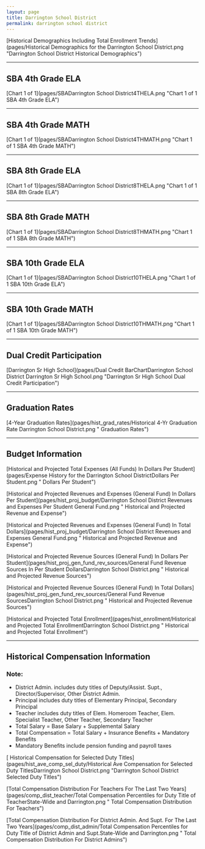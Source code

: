 ```yaml
---
layout: page
title: Darrington School District
permalink: darrington school district
---
```



[Historical Demographics Including Total Enrollment Trends](pages/Historical Demographics for the Darrington School District.png "Darrington School District Historical Demographics")

___

## SBA 4th Grade ELA

[Chart 1 of 1](pages/SBADarrington School District4THELA.png "Chart 1 of 1 SBA 4th Grade ELA")


___

## SBA 4th Grade MATH

[Chart 1 of 1](pages/SBADarrington School District4THMATH.png "Chart 1 of 1 SBA 4th Grade MATH")


___

## SBA 8th Grade ELA

[Chart 1 of 1](pages/SBADarrington School District8THELA.png "Chart 1 of 1 SBA 8th Grade ELA")


___

## SBA 8th Grade MATH

[Chart 1 of 1](pages/SBADarrington School District8THMATH.png "Chart 1 of 1 SBA 8th Grade MATH")


___

## SBA 10th Grade ELA

[Chart 1 of 1](pages/SBADarrington School District10THELA.png "Chart 1 of 1 SBA 10th Grade ELA")


___

## SBA 10th Grade MATH

[Chart 1 of 1](pages/SBADarrington School District10THMATH.png "Chart 1 of 1 SBA 10th Grade MATH")


___

## Dual Credit Participation

[Darrington Sr High School](pages/Dual Credit BarChartDarrington School District Darrington Sr High School.png "Darrington Sr High School Dual Credit Participation")


___

## Graduation Rates

[4-Year Graduation Rates](pages/hist_grad_rates/Historical 4-Yr Graduation Rate Darrington School District.png " Graduation Rates")


___

## Budget Information

[Historical and Projected Total Expenses (All Funds) In Dollars Per Student](pages/Expense History for the Darrington School DistrictDollars Per Student.png " Dollars Per Student")

[Historical and Projected Revenues and Expenses (General Fund) In Dollars Per Student](pages/hist_proj_budget/Darrington School District Revenues and Expenses Per Student General Fund.png " Historical and Projected Revenue and Expense")

[Historical and Projected Revenues and Expenses (General Fund) In Total Dollars](pages/hist_proj_budget/Darrington School District Revenues and Expenses General Fund.png " Historical and Projected Revenue and Expense")

[Historical and Projected Revenue Sources (General Fund) In Dollars Per Student](pages/hist_proj_gen_fund_rev_sources/General Fund Revenue Sources In Per Student DollarsDarrington School District.png " Historical and Projected Revenue Sources")

[Historical and Projected Revenue Sources (General Fund) In Total Dollars](pages/hist_proj_gen_fund_rev_sources/General Fund Revenue SourcesDarrington School District.png " Historical and Projected Revenue Sources")

[Historical and Projected Total Enrollment](pages/hist_enrollment/Historical and Projected Total EnrollmentDarrington School District.png " Historical and Projected Total Enrollment")


___

## Historical Compensation Information
### Note:
- District Admin. includes duty titles of Deputy/Assist. Supt., Director/Supervisor, Other District Admin.
- Principal includes duty titles of Elementary Principal, Secondary Principal
- Teacher includes duty titles of Elem. Homeroom Teacher, Elem. Specialist Teacher, Other Teacher, Secondary Teacher
- Total Salary = Base Salary + Supplemental Salary
- Total Compensation = Total Salary + Insurance Benefits + Mandatory Benefits
- Mandatory Benefits include pension funding and payroll taxes

[ Historical Compensation for Selected Duty Titles](pages/hist_ave_comp_sel_duty/Historical Ave Compensation for Selected Duty TitlesDarrington School District.png "Darrington School District Selected Duty Titles")

[Total Compensation Distribution For Teachers For The Last Two Years](pages/comp_dist_teacher/Total Compensation Percentiles for Duty Title of TeacherState-Wide and Darrington.png " Total Compensation Distribution For Teachers")

[Total Compensation Distribution For District Admin. And Supt. For The Last Two Years](pages/comp_dist_admin/Total Compensation Percentiles for Duty Title of District Admin and Supt.State-Wide and Darrington.png " Total Compensation Distribution For District Admins")

